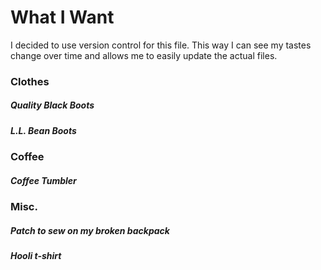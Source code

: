 # What I Want
I decided to use version control for this file.  This way I can see my tastes
change over time and allows me to easily update the actual files.

### Clothes
##### Quality Black Boots
##### L.L. Bean Boots

### Coffee
##### Coffee Tumbler

### Misc.
##### Patch to sew on my broken backpack
##### Hooli t-shirt

